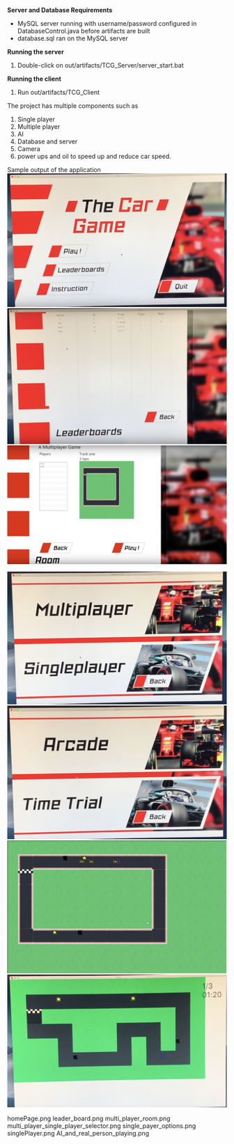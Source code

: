 **Server and Database Requirements**

- MySQL server running with username/password configured in DatabaseControl.java before artifacts are built
- database.sql ran on the MySQL server

**Running the server**

1. Double-click on out/artifacts/TCG_Server/server_start.bat

**Running the client**

1. Run out/artifacts/TCG_Client


The project has multiple components
such as 
1. Single player
2. Multiple player
3. AI
4. Database and server
5. Camera
6. power ups and oil to speed up and reduce car speed. 

Sample output of the application
<img src="Images/homePage.png" alt ="homePage "/>
<img src="Images/leader_board.png" alt ="leader_board"/>
<img src="Images/multi_player_room.png" alt ="multi_player_room"/>

<img src="Images/multi_player_single_player_selector.png" alt ="multi_player_single_player_selector "/>
<img src="Images/single_payer_options.png" alt ="single_payer_options"/>
<img src="Images/AI_and_real_person_playing.png" alt ="AI_and_real_person_playing"/>

<img src="Images/singlePlayer.png" alt ="singlePlayer"/>

homePage.png
leader_board.png
multi_player_room.png
multi_player_single_player_selector.png
single_payer_options.png
singlePlayer.png
AI_and_real_person_playing.png